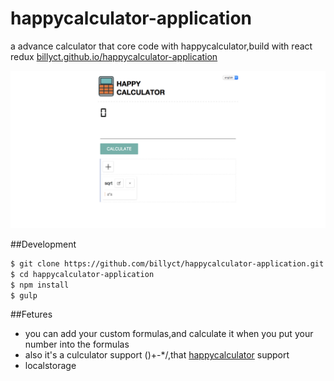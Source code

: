 # happycalculator-application
a advance calculator that core code with happycalculator,build with react redux [billyct.github.io/happycalculator-application](http://billyct.github.io/happycalculator-application)

![screenshot](screenshot.png)

##Development
```bash
$ git clone https://github.com/billyct/happycalculator-application.git
$ cd happycalculator-application
$ npm install
$ gulp
```

##Fetures

* you can add your custom formulas,and calculate it when you put your number into the formulas
* also it's a culculator support ()+-*/,that [happycalculator](http://github.com/billyct/happycalculator) support
* localstorage





